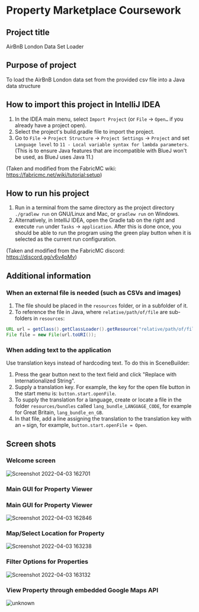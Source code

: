 # Property Marketplace Coursework

## Project title
AirBnB London Data Set Loader 

## Purpose of project
To load the AirBnB London data set from the provided csv file into a Java data structure


## How to import this project in IntelliJ IDEA
1. In the IDEA main menu, select `Import Project` (or `File` → `Open…` if you already have a project open). 
2. Select the project's build.gradle file to import the project.
3. Go to `File` → `Project Structure` → `Project Settings` → `Project` and set `Language level` to `11 - Local variable syntax for lambda parameters`. (This is to ensure Java features that are incompatible with BlueJ won't be used, as BlueJ uses Java 11.)

(Taken and modified from the FabricMC wiki: https://fabricmc.net/wiki/tutorial:setup)

## How to run his project
1. Run in a terminal from the same directory as the project directory `./gradlew run` on GNU/Linux and Mac, or `gradlew run` on Windows.
2. Alternatively, in IntelliJ IDEA, open the Gradle tab on the right and execute `run` under `Tasks` → `application`. After this is done once, you should be able to run the program using the green play button when it is selected as the current run configuration.

(Taken and modified from the FabricMC discord: https://discord.gg/v6v4pMv)


## Additional information

### When an external file is needed (such as CSVs and images)
1. The file should be placed in the `resources` folder, or in a subfolder of it.
2. To reference the file in Java, where `relative/path/of/file` are sub-folders in `resources`:

```java
URL url = getClass().getClassLoader().getResource("relative/path/of/file/filename.someextension");
File file = new File(url.toURI());
```

### When adding text to the application

Use translation keys instead of hardcoding text. To do this in SceneBuilder:
1. Press the gear button next to the text field and click "Replace with Internationalized String".
2. Supply a translation key. For example, the key for the open file button in the start menu is: `button.start.openFile`.
3. To supply the translation for a language, create or locate a file in the folder `resources/bundles` called `lang_bundle_LANGUAGE_CODE`, for example for Great Britain, `lang_bundle_en_GB`.
4. In that file, add a line assigning the translation to the translation key with an `=` sign, for example, `button.start.openFile = Open`.


## Screen shots


### Welcome screen

![Screenshot 2022-04-03 162701](https://user-images.githubusercontent.com/64263647/161763645-064d6a92-0703-4bc5-9369-9255b3d0bc5d.png)

### Main GUI for Property Viewer


### Main GUI for Property Viewer
![Screenshot 2022-04-03 162846](https://user-images.githubusercontent.com/64263647/161764766-0e26a0d5-c7b0-42bf-bf82-c3b498253492.png)


### Map/Select Location for Property
![Screenshot 2022-04-03 163238](https://user-images.githubusercontent.com/64263647/161764780-ac80f4c6-ff4a-4fbe-b9fa-a48b7d4d978c.png)

### Filter Options for Properties
![Screenshot 2022-04-03 163132](https://user-images.githubusercontent.com/64263647/161764746-badf56c9-e210-441b-bda8-cc56f693cd38.png)

### View Property through embedded Google Maps API
![unknown](https://user-images.githubusercontent.com/64263647/161764719-1be89443-040b-45b6-b70f-7ab35aae6866.png)



